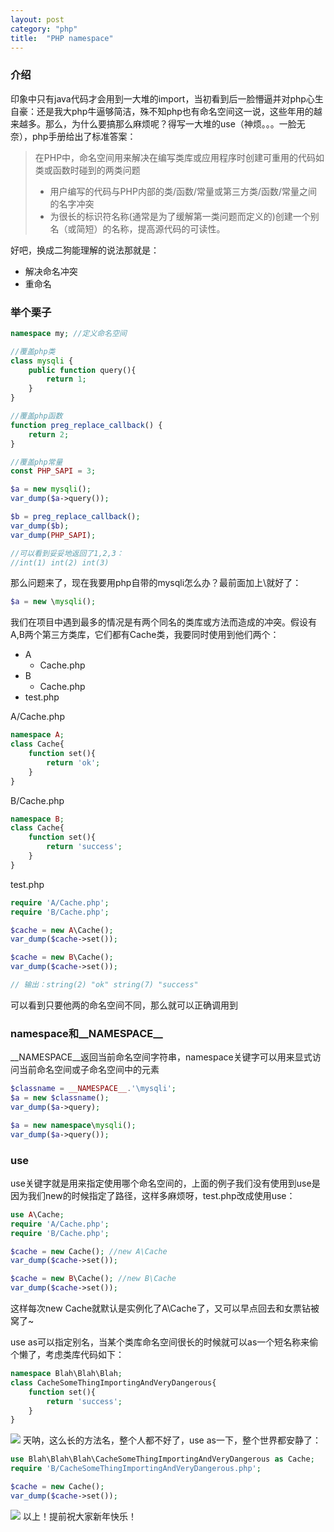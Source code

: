 ```yaml
---
layout: post
category: "php"
title:  "PHP namespace"
---
```


### 介绍
印象中只有java代码才会用到一大堆的import，当初看到后一脸懵逼并对php心生自豪：还是我大php牛逼够简洁，殊不知php也有命名空间这一说，这些年用的越来越多。那么，为什么要搞那么麻烦呢？得写一大堆的use（神烦。。。一脸无奈），php手册给出了标准答案：

> 在PHP中，命名空间用来解决在编写类库或应用程序时创建可重用的代码如类或函数时碰到的两类问题
> - 用户编写的代码与PHP内部的类/函数/常量或第三方类/函数/常量之间的名字冲突
> - 为很长的标识符名称(通常是为了缓解第一类问题而定义的)创建一个别名（或简短）的名称，提高源代码的可读性。

好吧，换成二狗能理解的说法那就是：
- 解决命名冲突
- 重命名
### 举个栗子

```php
namespace my; //定义命名空间

//覆盖php类
class mysqli {
    public function query(){
        return 1;
    }
}

//覆盖php函数
function preg_replace_callback() {
    return 2;
}

//覆盖php常量
const PHP_SAPI = 3;

$a = new mysqli();
var_dump($a->query());

$b = preg_replace_callback();
var_dump($b);
var_dump(PHP_SAPI);

//可以看到妥妥地返回了1,2,3：
//int(1) int(2) int(3)
```

那么问题来了，现在我要用php自带的mysqli怎么办？最前面加上\就好了：
```php
$a = new \mysqli();
```
我们在项目中遇到最多的情况是有两个同名的类库或方法而造成的冲突。假设有A,B两个第三方类库，它们都有Cache类，我要同时使用到他们两个：

- A
    - Cache.php
- B
    - Cache.php
- test.php

A/Cache.php
```php
namespace A;
class Cache{
    function set(){
        return 'ok';
    }
}
```

B/Cache.php
```php
namespace B;
class Cache{
    function set(){
        return 'success';
    }
}
```

test.php
```php
require 'A/Cache.php';
require 'B/Cache.php';

$cache = new A\Cache();
var_dump($cache->set());

$cache = new B\Cache();
var_dump($cache->set());

// 输出：string(2) "ok" string(7) "success"
```

可以看到只要他两的命名空间不同，那么就可以正确调用到

### namespace和__NAMESPACE__
__NAMESPACE__返回当前命名空间字符串，namespace关键字可以用来显式访问当前命名空间或子命名空间中的元素
```php
$classname = __NAMESPACE__.'\mysqli';
$a = new $classname();
var_dump($a->query);

$a = new namespace\mysqli();
var_dump($a->query());
```

### use
use关键字就是用来指定使用哪个命名空间的，上面的例子我们没有使用到use是因为我们new的时候指定了路径，这样多麻烦呀，test.php改成使用use：
```php
use A\Cache;
require 'A/Cache.php';
require 'B/Cache.php';

$cache = new Cache(); //new A\Cache
var_dump($cache->set());

$cache = new B\Cache(); //new B\Cache
var_dump($cache->set());
```
这样每次new Cache就默认是实例化了A\Cache了，又可以早点回去和女票钻被窝了~

use as可以指定别名，当某个类库命名空间很长的时候就可以as一个短名称来偷个懒了，考虑类库代码如下：
```php
namespace Blah\Blah\Blah;
class CacheSomeThingImportingAndVeryDangerous{
    function set(){
        return 'success';
    }
}
```
![](https://images2017.cnblogs.com/blog/137801/201712/137801-20171201183850398-508938488.jpg)
天呐，这么长的方法名，整个人都不好了，use as一下，整个世界都安静了：
```php
use Blah\Blah\Blah\CacheSomeThingImportingAndVeryDangerous as Cache;
require 'B/CacheSomeThingImportingAndVeryDangerous.php';

$cache = new Cache();
var_dump($cache->set());
```
![](https://images2017.cnblogs.com/blog/137801/201712/137801-20171201183909305-1107812033.jpg)
以上！提前祝大家新年快乐！